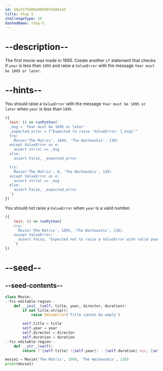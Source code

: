 ```yaml
---
id: 68af275860e009597dd861e5
title: Step 5
challengeType: 20
dashedName: step-5
---
```


# --description--

The first movie was made in 1895. Create another `if` statement that checks if `year` is less than `1895` and raise a `ValueError` with the message `Year must be 1895 or later`.

# --hints--

You should raise a `ValueError` with the message `Year must be 1895 or later` when `year` is less than `1895`.

```js
({
  test: () => runPython(`
  _msg = 'Year must be 1895 or later'
  _expected_error = f"Expected to raise 'ValueError: {_msg}'"
  try:
    Movie('The Matrix', 1894, 'The Wachowskis', 136)
  except ValueError as e:
    assert str(e) == _msg
  else:
    assert False, _expected_error

  try:
    Movie('The Matrix', 0, 'The Wachowskis', 136)
  except ValueError as e:
    assert str(e) == _msg
  else:
    assert False, _expected_error
  `)
})
```

You should not raise a `ValueError` when `year` is a valid number.

```js
({
    test: () => runPython(`
    try:
      Movie('The Matrix', 1895, 'The Wachowskis', 136)
    except ValueError:
      assert False, 'Expected not to raise a ValueError with valid year'
    `)
})
```

# --seed--

## --seed-contents--

```py
class Movie:
--fcc-editable-region--
    def __init__(self, title, year, director, duration):
        if not title.strip():
            raise ValueError('Title cannot be empty')

        self.title = title
        self.year = year
        self.director = director
        self.duration = duration
--fcc-editable-region--
    def __str__(self):
        return f'{self.title} ({self.year}) - {self.duration} min, {self.director}'

movie1 = Movie('The Matrix', 1999, 'The Wachowskis', 136)
print(movie1)
```
